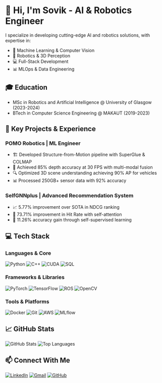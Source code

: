 # 🤖 Hi, I'm Sovik - AI & Robotics Engineer

I specialize in developing cutting-edge AI and robotics solutions, with expertise in:
- 🧠 Machine Learning & Computer Vision
- 🤖 Robotics & 3D Perception
- 💻 Full-Stack Development
- 📊 MLOps & Data Engineering

## 🎓 Education
- MSc in Robotics and Artificial Intelligence @ University of Glasgow (2023-2024)
- BTech in Computer Science Engineering @ MAKAUT (2019-2023)

## 🚀 Key Projects & Experience

### POMO Robotics | ML Engineer
- 🏗️ Developed Structure-from-Motion pipeline with SuperGlue & COLMAP
- 🎯 Achieved 85% depth accuracy at 30 FPS with multi-modal fusion
- 🔍 Optimized 3D scene understanding achieving 90% AP for vehicles
- 📊 Processed 250GB+ sensor data with 92% accuracy

### SelfGNNplus | Advanced Recommendation System
- 📈 5.77% improvement over SOTA in NDCG ranking
- 🎯 73.71% improvement in Hit Rate with self-attention
- 🔬 11.26% accuracy gain through self-supervised learning

## 💻 Tech Stack

### Languages & Core
![Python](https://img.shields.io/badge/Python-14354C?style=for-the-badge&logo=python&logoColor=white)
![C++](https://img.shields.io/badge/C%2B%2B-00599C?style=for-the-badge&logo=c%2B%2B&logoColor=white)
![CUDA](https://img.shields.io/badge/CUDA-76B900?style=for-the-badge&logo=nvidia&logoColor=white)
![SQL](https://img.shields.io/badge/SQL-4479A1?style=for-the-badge&logo=postgresql&logoColor=white)

### Frameworks & Libraries
![PyTorch](https://img.shields.io/badge/PyTorch-EE4C2C?style=for-the-badge&logo=pytorch&logoColor=white)
![TensorFlow](https://img.shields.io/badge/TensorFlow-FF6F00?style=for-the-badge&logo=tensorflow&logoColor=white)
![ROS](https://img.shields.io/badge/ROS-22314E?style=for-the-badge&logo=ros&logoColor=white)
![OpenCV](https://img.shields.io/badge/OpenCV-5C3EE8?style=for-the-badge&logo=opencv&logoColor=white)

### Tools & Platforms
![Docker](https://img.shields.io/badge/Docker-2496ED?style=for-the-badge&logo=docker&logoColor=white)
![Git](https://img.shields.io/badge/Git-F05032?style=for-the-badge&logo=git&logoColor=white)
![AWS](https://img.shields.io/badge/AWS-232F3E?style=for-the-badge&logo=amazon-aws&logoColor=white)
![MLflow](https://img.shields.io/badge/MLflow-0194E2?style=for-the-badge&logo=mlflow&logoColor=white)

## 📈 GitHub Stats
![GitHub Stats](https://github-readme-stats.vercel.app/api?username=Sovik-Ghosh&theme=blue-green)
![Top Languages](https://github-readme-stats.vercel.app/api/top-langs/?username=Sovik-Ghosh&theme=blue-green)

## 📫 Connect With Me
[![LinkedIn](https://img.shields.io/badge/LinkedIn-0077B5?style=for-the-badge&logo=linkedin&logoColor=white)](https://www.linkedin.com/in/sovik-ghosh-5b2236136)
[![Gmail](https://img.shields.io/badge/Gmail-D14836?style=for-the-badge&logo=gmail&logoColor=white)](mailto:gsovik.official@gmail.com)
[![GitHub](https://img.shields.io/badge/GitHub-100000?style=for-the-badge&logo=github&logoColor=white)](https://github.com/Sovik-Ghosh)
